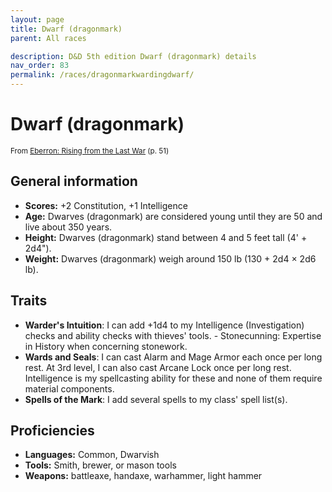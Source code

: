 ```yaml
---
layout: page
title: Dwarf (dragonmark)
parent: All races

description: D&D 5th edition Dwarf (dragonmark) details
nav_order: 83
permalink: /races/dragonmarkwardingdwarf/
---
```


# Dwarf (dragonmark)

<small>From <a target="_blank" href="https://dnd.wizards.com/products/tabletop-games/rpg-products/eberron">Eberron: Rising from the Last War</a> (p. 51)</small>


## General information

- **Scores:** +2 Constitution, +1 Intelligence
- **Age:** Dwarves (dragonmark) are considered young until they are 50 and live about 350 years.
- **Height:** Dwarves (dragonmark) stand between 4 and 5 feet tall (4' + 2d4").
- **Weight:** Dwarves (dragonmark) weigh around 150 lb (130 + 2d4 × 2d6 lb).

## Traits

- **Warder's Intuition**: I can add +1d4 to my Intelligence (Investigation) checks and ability checks with thieves' tools. - Stonecunning: Expertise in History when concerning stonework.
- **Wards and Seals**: I can cast Alarm and Mage Armor each once per long rest. At 3rd level, I can also cast Arcane Lock once per long rest. Intelligence is my spellcasting ability for these and none of them require material components.
- **Spells of the Mark**: I add several spells to my class' spell list(s).

## Proficiencies

- **Languages:** Common, Dwarvish
- **Tools:** Smith, brewer, or mason tools
- **Weapons:** battleaxe, handaxe, warhammer, light hammer